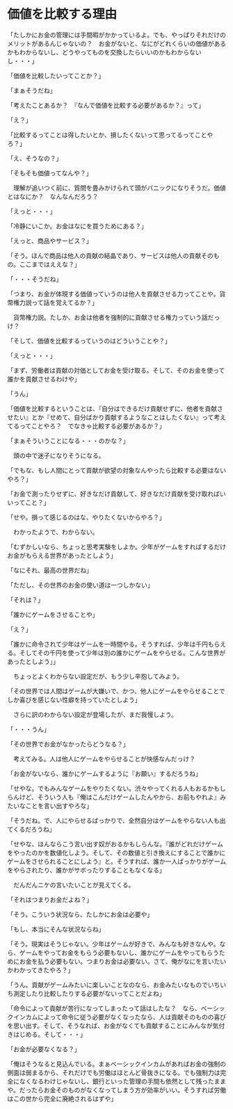 # 価値を比較する理由

「たしかにお金の管理には手間暇がかかっているよ。でも、やっぱりそれだけのメリットがあるんじゃないの？　お金がないと、なにがどれくらいの価値があるかもわからないし、どうやってものを交換したらいいのかもわからないし・・・」

「価値を比較したいってことか？」

「まぁそうだね」

「考えたことあるか？　『なんで価値を比較する必要があるか？』って」

「え？」

「比較するってことは得したいとか、損したくないって思ってるってことやろ？」

「え、そうなの？」

「そもそも価値ってなんや？」

　理解が追いつく前に、質問を畳みかけられて頭がパニックになりそうだ。価値とはなにか？　なんなんだろう？

「えっと・・・」

「冷静にいこか。お金はなにを買うためにある？」

「えっと、商品やサービス？」

「そう。ほんで商品は他人の貢献の結晶であり、サービスは他人の貢献そのもの。ここまではええな？」

「・・・そうだね」

「つまり、お金が体現する価値っていうのは他人を貢献させる力ってことや。貨幣権力説って話を覚えてるか？」

　貨幣権力説。たしか、お金は他者を強制的に貢献させる権力っていう話だっけ？

「そして、価値を比較するっていうのはどういうことや？」

「えっと・・・」

「まず、労働者は貢献の対価としてお金を受け取る。そして、そのお金を使って誰かを貢献させるわけや」

「うん」

「価値を比較するということは、『自分はできるだけ貢献せずに、他者を貢献させたい』とか『せめて、自分ばかり貢献するようなことはしたくない』って考えてるってことやろ？　でなきゃ比較する必要があるか？」

「まぁそういうことになる・・・のかな？」

　頭の中で迷子になりそうになる。

「でもな、もし人間にとって貢献が欲望の対象なんやったら比較する必要はないやろ？」

「お金で測ったりせずに、好きなだけ貢献して、好きなだけ貢献を受け取ればいいってこと？」

「せや。損って感じるのはな、やりたくないからやろ？」

　わかったようで、わからない。

「むずかしいなら、ちょっと思考実験をしよか。少年がゲームをすればするだけお金がもらえる世界があったとしよう」

「なにそれ、最高の世界だね」

「ただし、その世界のお金の使い道は一つしかない」

「それは？」

「誰かにゲームをさせることや」

「え？」

「誰かに命令されて少年はゲームを一時間やる。そうすれば、少年は千円もらえる。そしてその千円を使って少年は別の誰かにゲームをやらせる。こんな世界があったとしよう」」

　ちょっとよくわからない設定だが、もう少し辛抱してみよう。

「その世界では人間はゲームが大嫌いで、かつ、他人にゲームをやらせることでしか喜びを感じない性癖を持っていたとしよう」

　さらに訳のわからない設定が登場したが、まだ我慢しよう。

「・・・うん」

「その世界でお金がなかったらどうなる？」

　考えてみる。人は他人にゲームをやらせることが快感なんだっけ？

「お金がないなら、誰かにゲームするように『お願い』するだろうね」

「せやな。でもみんなゲームをやりたくない。渋々やってくれる人もおるかもしらんけど、そういう人も『俺はこんだけゲームしたんやから、お前もやれよ』みたいなことを言い出すやろな」

「そうだね。で、人にやらせるばっかりで、全然自分はゲームをやらない人も出てくるだろうね」

「せやな、ほんならこう言い出す奴がおるかもしらんな。『誰がどれだけゲームをやったのかを数値化しよう。そして、その数値と引き換えにすることで誰かにゲームをさせられることにしよう』と。そうすれば、誰か一人ばっかりがゲームをやらされたり、誰かがサボったりすることもなくなる」

　だんだんニケの言いたいことが見えてくる。

「それはつまりお金だよね？」

「そう。こういう状況なら、たしかにお金は必要や」

「もし、本当にそんな状況ならね」

「そう。現実はそうじゃない。少年はゲームが好きで、みんなも好きなんや。なら、ゲームをやってお金をもらう必要もないし、誰かにゲームをやってもらうためにお金を払う必要もない。つまりお金は必要ない。さて、俺がなにを言いたいかわかってきたやろ？」

「うん。貢献がゲームみたいに楽しいことなのなら、お金みたいなものでいちいち測定したり比較したりする必要がないってことだよね」

「命令によって貢献が苦行になってしまったって話はしたな？　なら、ベーシックインカムによって命令に従う必要がなくなったなら、人は貢献そのものの喜びを思い出す。そして、そうなれば、お金がなくても貢献することにみんなが気付きはじめる。そして・・・」

「お金が必要なくなる？」

「俺はそうなると見込んでいる。まぁベーシックインカムがあればお金の強制の側面は弱まるから、それだけでも労働はほとんど骨抜きになる。でも強制力は完全になくなるわけじゃないし、銀行といった管理の手間も依然として残ったままや。だったらお金そのものがなくなってしまう方が効率がいい。そうすれば労働はこの世から完全に廃絶されるはずや」
